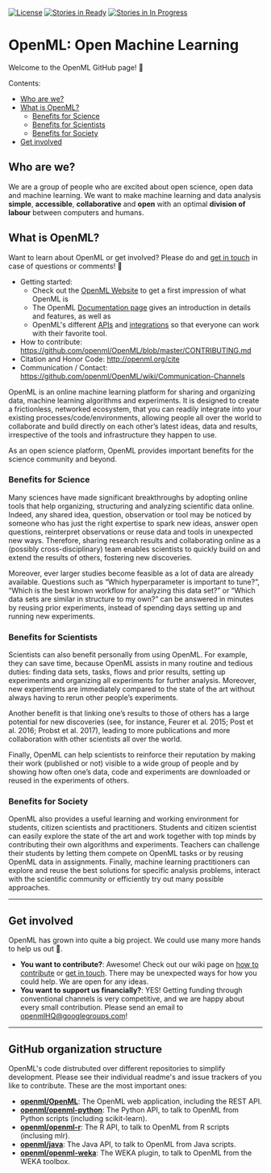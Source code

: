 [![License](https://img.shields.io/badge/License-BSD%203--Clause-blue.svg)](https://opensource.org/licenses/BSD-3-Clause)
[![Stories in Ready](https://badge.waffle.io/openml/OpenML.png?label=ready&title=Ready)](https://waffle.io/openml/OpenML)
[![Stories in In Progress](https://badge.waffle.io/openml/OpenML.png?label=in%20progress&title=In%20Progress)](https://waffle.io/openml/OpenML)

OpenML: Open Machine Learning
=============================
Welcome to the OpenML GitHub page! :tada:

Contents:
<!-- TOC depthFrom:2 depthTo:6 withLinks:1 updateOnSave:1 orderedList:0 -->
* [Who are we?](#who-are-we)
* [What is OpenML?](#what-is-openml)
     * [Benefits for Science](#benefits-for-science)
     * [Benefits for Scientists](#benefits-for-scientists)
     * [Benefits for Society](#benefits-for-society)
* [Get involved](#get-involved)
<!-- /TOC -->

## Who are we?
We are a group of people who are excited about open science, open data and machine learning. 
We want to make machine learning and data analysis **simple**, **accessible**, **collaborative** and **open** with an optimal **division of labour** between computers and humans. 

## What is OpenML?
Want to learn about OpenML or get involved? Please do and [get in touch](openmlHQ@googlegroups.com) in case of questions or comments! :incoming_envelope:

- Getting started:
    - Check out the [OpenML Website](https://www.openml.org) to get a first impression of what OpenML is 
    - The OpenML [Documentation page](https://openml.github.io/OpenML/) gives an introduction in details and features, as well as
    - OpenML's different [APIs](https://openml.github.io/OpenML/APIs) and [integrations](https://openml.github.io/OpenML/sklearn/) so that everyone can work with their favorite tool. 
- How to contribute: https://github.com/openml/OpenML/blob/master/CONTRIBUTING.md 
- Citation and Honor Code: http://openml.org/cite  
- Communication / Contact: https://github.com/openml/OpenML/wiki/Communication-Channels

OpenML is an online machine learning platform for sharing and organizing data, machine learning algorithms and experiments. It is designed to create a frictionless, networked ecosystem, that you can readily integrate into your existing processes/code/environments, allowing people all over the world to collaborate and build directly on each other’s latest ideas, data and results, irrespective of the tools and infrastructure they happen to use. 

As an open science platform, OpenML provides important benefits for the science community and beyond.

### Benefits for Science
Many sciences have made significant breakthroughs by adopting online tools that help organizing, structuring and analyzing scientific data
online. Indeed, any shared idea, question, observation or tool may be noticed by someone who has just the right expertise to spark new ideas, answer open questions, reinterpret observations or reuse data and tools in unexpected new ways. Therefore, sharing research results and collaborating online as a (possibly cross-disciplinary) team enables scientists to quickly build on and extend the results of others,
fostering new discoveries.

Moreover, ever larger studies become feasible as a lot of data are already available. Questions such as “Which hyperparameter is important to tune?”, “Which is the best known workflow for analyzing this data set?” or “Which data sets are similar in structure to my own?” can be answered in minutes by reusing prior experiments, instead of spending days setting up and running new experiments.

### Benefits for Scientists
Scientists can also benefit personally from using OpenML. For example, they can save time, because OpenML assists in many routine and tedious duties: finding data sets, tasks, flows and prior results, setting up experiments and organizing all experiments for further analysis. Moreover, new experiments are immediately compared to the state of the art without always having to rerun other people’s
experiments. 

Another benefit is that linking one’s results to those of others has a large potential for new discoveries (see, for instance, Feurer et al. 2015; Post et al. 2016; Probst et al. 2017), leading to more publications and more collaboration with other scientists all over the world.

Finally, OpenML can help scientists to reinforce their reputation by making their work (published or not) visible to a wide group of people and by showing how often one’s data, code and experiments are downloaded or reused in the experiments of others.

### Benefits for Society
OpenML also provides a useful learning and working environment for students, citizen scientists and practitioners. Students and citizen scientist can easily explore the state of the art and work together with top minds by contributing their own algorithms and experiments. Teachers can challenge their students by letting them compete on OpenML tasks or by reusing OpenML data in assignments. Finally, machine learning practitioners can explore and reuse the best solutions for specific analysis problems, interact with the scientific community or efficiently try out many possible approaches.

-------------------
## Get involved

OpenML has grown into quite a big project. We could use many more hands to help us out :wrench:. 

- **You want to contribute?**: Awesome! Check out our wiki page on [how to contribute](https://github.com/openml/OpenML/wiki/How-to-contribute) or [get in touch](https://github.com/openml/OpenML/wiki/Communication-Channels). There may be unexpected ways for how you could help. We are open for any ideas. 
- **You want to support us financially?**: YES! Getting funding through conventional channels is very competitive, and we are happy about every small contribution. Please send an email to openmlHQ@googlegroups.com!


-------------------
## GitHub organization structure

OpenML's code distrubuted over different repositories to simplify development. Please see their individual readme's and issue trackers of you like to contribute. These are the most important ones:

- **[openml/OpenML](https://github.com/openml/openml)**: The OpenML web application, including the REST API.
- **[openml/openml-python](https://github.com/openml/openml-python)**: The Python API, to talk to OpenML from Python scripts (including scikit-learn).
- **[openml/openml-r](https://github.com/openml/openml-r)**: The R API, to talk to OpenML from R scripts (inclusing mlr).
- **[openml/java](https://github.com/openml/java)**: The Java API, to talk to OpenML from Java scripts.
- **[openml/openml-weka](https://github.com/openml/openml-weka)**: The WEKA plugin, to talk to OpenML from the WEKA toolbox.





